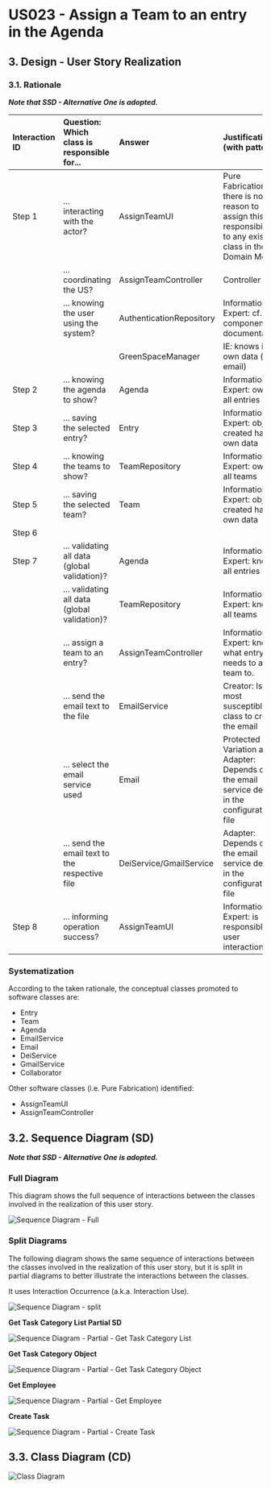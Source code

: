 # US023 - Assign a Team to an entry in the Agenda

## 3. Design - User Story Realization 

### 3.1. Rationale

_**Note that SSD - Alternative One is adopted.**_

| Interaction ID | Question: Which class is responsible for...    | Answer                   | Justification (with patterns)                                                                                                    |
|:---------------|:-----------------------------------------------|:-------------------------|:---------------------------------------------------------------------------------------------------------------------------------|
| Step 1  		     | 	... interacting with the actor?               | AssignTeamUI             | Pure Fabrication: there is no reason to assign this responsibility to any existing class in the Domain Model.                    |
| 			  		        | 	... coordinating the US?                      | AssignTeamController     | Controller                                                                                                                       |
| 			  		        | ... knowing the user using the system?         | AuthenticationRepository | Information Expert: cf. A&A component documentation.                                                                             |
| 			  		        | 							                                        | GreenSpaceManager        | IE: knows its own data (e.g. email)                                                                                              |
| Step 2 		      | 	... knowing the agenda to show?               | Agenda                   | Information Expert: owns all entries                                                                                             |
| Step 3 		      | 	... saving the selected entry?                | Entry                    | Information Expert: object created has its own data                                                                              |
| Step 4 		      | 	... knowing the teams to show?                | TeamRepository           | Information Expert: owns all teams                                                                                               |
| Step 5 		      | 	... saving the selected team?                 | Team                     | Information Expert: object created has its own data                                                                              |
| Step 6 		      | 	                                              |                          |                                                                                                                                  |
| Step 7 		      | 	... validating all data (global validation)?  | Agenda                   | Information Expert: knows all entries                                                                                            |
| 		             | 	... validating all data (global validation)?  | TeamRepository           | Information Expert: knows all teams                                                                                              |
| 		             | 	... assign a team to an entry?                | AssignTeamController     | Information Expert: knows what entry it needs to add a team to.                                                                  |
| 		             | ... send the email text to the file            | EmailService             | Creator: Is the most susceptible class to create the email                                                                       |
| 		             | ... select the email service used              | Email                    | Protected Variation and Adapter: Depends on the email service defined in the configuration file                                  |
| 		             | ... send the email text to the respective file | DeiService/GmailService  | Adapter: Depends on the email service defined in the configuration file                                                          | 
| Step 8 		      | 	... informing operation success?              | AssignTeamUI             | Information Expert: is responsible for user interactions.                                                                        |

### Systematization ##

According to the taken rationale, the conceptual classes promoted to software classes are: 

* Entry
* Team
* Agenda
* EmailService
* Email
* DeiService
* GmailService
* Collaborator

Other software classes (i.e. Pure Fabrication) identified: 

* AssignTeamUI  
* AssignTeamController


## 3.2. Sequence Diagram (SD)

_**Note that SSD - Alternative One is adopted.**_

### Full Diagram

This diagram shows the full sequence of interactions between the classes involved in the realization of this user story.

![Sequence Diagram - Full](svg/us023-sequence-diagram-full.svg)

### Split Diagrams

The following diagram shows the same sequence of interactions between the classes involved in the realization of this user story, but it is split in partial diagrams to better illustrate the interactions between the classes.

It uses Interaction Occurrence (a.k.a. Interaction Use).

![Sequence Diagram - split](svg/us023-sequence-diagram-split.svg)

**Get Task Category List Partial SD**

![Sequence Diagram - Partial - Get Task Category List](svg/us023-sequence-diagram-partial-get-task-category-list.svg)

**Get Task Category Object**

![Sequence Diagram - Partial - Get Task Category Object](svg/us023-sequence-diagram-partial-get-task-category.svg)

**Get Employee**

![Sequence Diagram - Partial - Get Employee](svg/us023-sequence-diagram-partial-get-employee.svg)

**Create Task**

![Sequence Diagram - Partial - Create Task](svg/us023-sequence-diagram-partial-create-task.svg)

## 3.3. Class Diagram (CD)

![Class Diagram](svg/us023-class-diagram.svg)